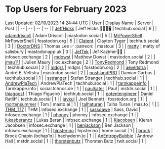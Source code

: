 # Top Users for February 2023
Last Updated: 02/10/2023 14:24:44 UTC
| User | Display Name | Server | Post |
| -- | -- | -- | -- |
| [JeffHicks](https://techhub.social/@JeffHicks) | Jeff Hicks 🐶🎼🍷🖥️ | techhub.social | 9 |
| [adamdriscoll](https://mastodon.social/@adamdriscoll) | Adam Driscoll | mastodon.social | 5 |
| [MrPowerShell](https://fosstodon.org/@MrPowerShell) | MrPowerShell | fosstodon.org | 5 |
| [Clatent](https://techhub.social/@Clatent) | Clayton Tyger | techhub.social | 3 |
| [DoctorDNS](https://masto.ai/@DoctorDNS) | Thomas Lee ✅ :patreon: | masto.ai | 3 |
| [matty](https://mastodonapp.uk/@matty) | matty of salisbury | mastodonapp.uk | 3 |
| [JefTek](https://infosec.exchange/@JefTek) | Jef Kazimer😶‍🌫️ | infosec.exchange | 2 |
| [mdowst](https://mastodon.social/@mdowst) | Matthew Dowst | mastodon.social | 2 |
| [jmau111](https://ioc.exchange/@jmau111) | Julien Maury | ioc.exchange | 2 |
| [TonyRedmond](https://techhub.social/@TonyRedmond) | Tony Redmond | techhub.social | 2 |
| [mdgrs](https://fosstodon.org/@mdgrs) | mdgrs | fosstodon.org | 2 |
| [aeveltstra](https://mastodon.social/@aeveltstra) | André E. Veltstra | mastodon.social | 2 |
| [poshlandPRO](https://techhub.social/@poshlandPRO) | Damian Garbus | techhub.social | 1 |
| [sstranger](https://techhub.social/@sstranger) | Stefan Stranger | techhub.social | 1 |
| [AndrewPlaTech](https://techhub.social/@AndrewPlaTech) | AndrewPlaTech | techhub.social | 1 |
| [tarnkappeinfo](https://social.tchncs.de/@tarnkappeinfo) | Tarnkappe.info | social.tchncs.de | 1 |
| [paulkater](https://mstdn.social/@paulkater) | Paul | mstdn.social | 1 |
| [thiagocsf](https://techhub.social/@thiagocsf) | Thiago Figueiró | techhub.social | 1 |
| [potentengineer](https://techhub.social/@potentengineer) | Daniel Ratliff | techhub.social | 1 |
| [jaykul](https://fosstodon.org/@jaykul) | Joel Bennett | fosstodon.org | 1 |
| [mortensummer](https://masto.ai/@mortensummer) | Tom | masto.ai | 1 |
| [talhaturan](https://mas.to/@talhaturan) | Talha Turan | mas.to | 1 |
| [THM_T17](https://infosec.exchange/@THM_T17) | THM | infosec.exchange | 1 |
| [sassdawe](https://infosec.exchange/@sassdawe) | Sass, David | infosec.exchange | 1 |
| [phoney](https://infosec.exchange/@phoney) | phoney | infosec.exchange | 1 |
| [lukasberancz](https://infosec.exchange/@lukasberancz) | Lukas Beran | infosec.exchange | 1 |
| [Kjacobsen](https://infosec.exchange/@Kjacobsen) | Kieran Jacobsen | infosec.exchange | 1 |
| [benjackson](https://infosec.exchange/@benjackson) | Ben Jackson | infosec.exchange | 1 |
| [hipsterino](https://home.social/@hipsterino) | hipsterino | home.social | 1 |
| [brock](https://hachyderm.io/@brock) | Brock Chapin (bchap1n) | hachyderm.io | 1 |
| [AnEntropyBubble](https://mstdn.social/@AnEntropyBubble) | Andrew Hall | mstdn.social | 1 |
| [thorstenbutz](https://twit.social/@thorstenbutz) | Thorsten Butz | twit.social | 1 |
